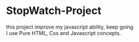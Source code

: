 # StopWatch-Project
this project improve my javascript ability, keep going <br>
I use Pure HTML, Css  and Javascript concepts. 
